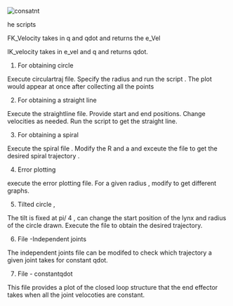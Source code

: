 ![consatnt](https://user-images.githubusercontent.com/25079132/51848698-10bda100-22ec-11e9-9232-de574d5ca45e.jpg)


he scripts 

FK_Velocity takes in q and qdot and returns the e_Vel 

IK_velocity takes in e_vel and q and returns qdot.

1. For obtaining circle

Execute circulartraj file. Specify the radius and run the script . The plot would appear at once after collecting all the points

2. For obtaining a straight line 

Execute the straightline file. Provide start and end positions. Change velocities as needed. Run the script to get the straight line. 

3. For obtaining a spiral 

Execute the spiral file . Modify the R and a and exceute the file to get the desired spiral trajectory . 

4. Error plotting 

execute the error plotting file. For a given radius , modify to get different graphs. 

5. Tilted circle , 

The tilt is fixed at pi/ 4 , can change the start position of the lynx and radius of the circle drawn. Execute the file to obtain the desired trajectory. 

6. File -Independent joints 

The independent joints file can be modifed to check which trajectory a given joint takes for constant qdot. 

7. File - constantqdot 

This file provides a plot of the closed loop structure that the end effector takes when all the joint velocoties are constant. 
